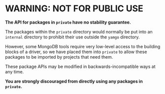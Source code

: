 # WARNING: NOT FOR PUBLIC USE

**The API for packages in `private` have no stability guarantee.**

The packages within the `private` directory would normally be put into an
`internal` directory to prohibit their use outside the `yamgo` directory.

However, some MongoDB tools require very low-level access to the building
blocks of a driver, so we have placed them into `private` to allow these
packages to be imported by projects that need them.

These package APIs may be modified in backwards-incompatible ways at any
time.

**You are strongly discouraged from directly using any packages in
`private`.**

